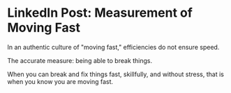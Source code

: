 # LinkedIn Post: Measurement of Moving Fast

In an authentic culture of "moving fast," efficiencies do not ensure speed.

The accurate measure: being able to break things.

When you can break and fix things fast, skillfully, and without stress, that is
when you know you are moving fast.
